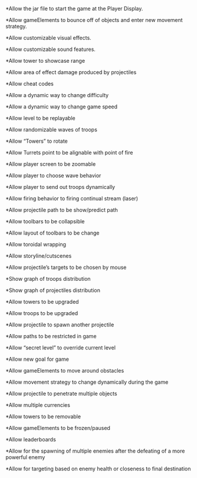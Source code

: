 *Allow the jar file to start the game at the Player Display.

*Allow gameElements to bounce off of objects and enter new movement strategy.

*Allow customizable visual effects.

*Allow customizable sound features.

*Allow tower to showcase range

*Allow area of effect damage produced by projectiles

*Allow cheat codes

*Allow a dynamic way to change difficulty

*Allow a dynamic way to change game speed

*Allow level to be replayable

*Allow randomizable waves of troops

*Allow “Towers” to rotate

*Allow Turrets point to be alignable with point of fire

*Allow player screen to be zoomable

*Allow player to choose wave behavior

*Allow player to send out troops dynamically

*Allow firing behavior to firing continual stream (laser)

*Allow projectile path to be show/predict path

*Allow toolbars to be collapsible

*Allow layout of toolbars to be change

*Allow toroidal wrapping

*Allow storyline/cutscenes

*Allow projectile’s targets to be chosen by mouse

*Show graph of troops distribution

*Show graph of projectiles distribution

*Allow towers to be upgraded

*Allow troops to be upgraded

*Allow projectile to spawn another projectile

*Allow paths to be restricted in game

*Allow “secret level” to override current level

*Allow new goal for game

*Allow gameElements to move around obstacles

*Allow movement strategy to change dynamically during the game

*Allow projectile to penetrate multiple objects

*Allow multiple currencies

*Allow towers to be removable

*Allow gameElements to be frozen/paused

*Allow leaderboards

*Allow for the spawning of multiple enemies after the defeating of a more powerful enemy

*Allow for targeting based on enemy health or closeness to final destination